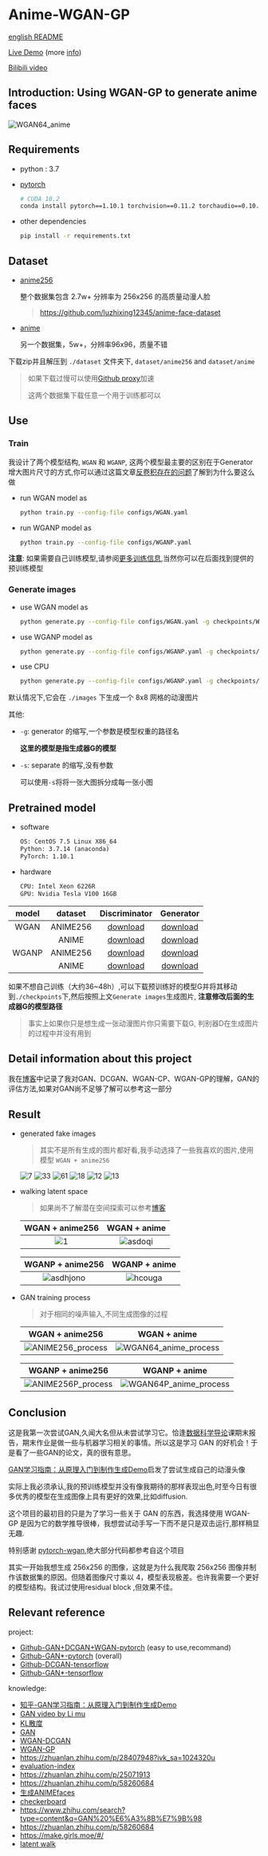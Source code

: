 # Anime-WGAN-GP

[english README](en-README.md)

[Live Demo](https://visual.kamilu.top) (more [info](https://github.com/luzhixing12345/pytorch-model-deployment/tree/web-server))

[Bilibili video](https://www.bilibili.com/video/BV1cr4y147s8)

## Introduction: Using WGAN-GP to generate anime faces

![WGAN64_anime](https://raw.githubusercontent.com/learner-lu/picbed/master/WGAN64_anime.png)

## Requirements

- python : 3.7
- [pytorch](https://pytorch.org/get-started/previous-versions/)

  ```bash
  # CUDA 10.2
  conda install pytorch==1.10.1 torchvision==0.11.2 torchaudio==0.10.1 cudatoolkit=10.2 -c pytorch
  ```

- other dependencies

  ```bash
  pip install -r requirements.txt
  ```

## Dataset

- [anime256](https://github.com/luzhixing12345/anime-face-dataset/releases/download/v0.0.1/anime256.zip)

  整个数据集包含 2.7w+ 分辨率为 256x256 的高质量动漫人脸

  > https://github.com/luzhixing12345/anime-face-dataset

- [anime](https://github.com/luzhixing12345/Anime-WGAN/releases/download/v0.0.2/faces.zip)

  另一个数据集，5w+，分辨率96x96，质量不错

下载zip并且解压到 `./dataset` 文件夹下, `dataset/anime256` and `dataset/anime`

> 如果下载过慢可以使用[Github proxy](https://ghproxy.com/)加速
>
> 这两个数据集下载任意一个用于训练都可以

## Use

### Train

我设计了两个模型结构, `WGAN` 和 `WGANP`, 这两个模型最主要的区别在于Generator增大图片尺寸的方式,你可以通过这篇文章[反卷积存在的问题](https://distill.pub/2016/deconv-checkerboard/)了解到为什么要这么做

- run WGAN model as

  ```bash
  python train.py --config-file configs/WGAN.yaml
  ```

- run WGANP model as

  ```bash
  python train.py --config-file configs/WGANP.yaml
  ```

**注意**: 如果需要自己训练模型,请参阅[更多训练信息](./train-info.md),当然你可以在后面找到提供的预训练模型

### Generate images

- use WGAN model as

  ```bash
  python generate.py --config-file configs/WGAN.yaml -g checkpoints/WGAN/WGAN_G_epoch_39999.pth
  ```

- use WGANP model as

  ```bash
  python generate.py --config-file configs/WGANP.yaml -g checkpoints/WGANP/WGANP_G_epoch_39999.pth
  ```

- use CPU

  ```bash
  python generate.py --config-file configs/WGANP.yaml -g checkpoints/WGANP_G_ANIME256.pth MODEL.DEVICE cpu
  ```

默认情况下,它会在 `./images` 下生成一个 8x8 网格的动漫图片

其他:

- `-g`: generator 的缩写,一个参数是模型权重的路径名

  **这里的模型是指生成器G的模型**

- `-s`: separate 的缩写,没有参数

  可以使用`-s`将将一张大图拆分成每一张小图

## Pretrained model

- software

  ```txt
  OS: CentOS 7.5 Linux X86_64
  Python: 3.7.14 (anaconda)
  PyTorch: 1.10.1
  ```

- hardware

  ```txt
  CPU: Intel Xeon 6226R
  GPU: Nvidia Tesla V100 16GB
  ```

|model|dataset|Discriminator|Generator|
|:--:|:--:|:--:|:--:|
|WGAN|ANIME256|[download](https://github.com/luzhixing12345/Anime-WGAN/releases/download/v0.0.4/WGAN_D_ANIME256.pth)|[download](https://github.com/luzhixing12345/Anime-WGAN/releases/download/v0.0.4/WGAN_G_ANIME256.pth)|
||ANIME|[download](https://github.com/luzhixing12345/Anime-WGAN/releases/download/v0.0.4/WGAN_D_ANIME.pth)|[download](https://github.com/luzhixing12345/Anime-WGAN/releases/download/v0.0.4/WGAN_G_ANIME.pth)|
|WGANP|ANIME256|[download](https://github.com/luzhixing12345/Anime-WGAN/releases/download/v0.0.4/WGANP_D_ANIME256.pth)|[download](https://github.com/luzhixing12345/Anime-WGAN/releases/download/v0.0.4/WGANP_G_ANIME256.pth)|
||ANIME|[download](https://github.com/luzhixing12345/Anime-WGAN/releases/download/v0.0.4/WGANP_D_ANIME.pth)|[download](https://github.com/luzhixing12345/Anime-WGAN/releases/download/v0.0.4/WGANP_G_ANIME.pth)|

如果不想自己训练（大约36~48h）,可以下载预训练好的模型G并将其移动到`./checkpoints`下,然后按照上文`Generate images`生成图片, **注意修改后面的生成器G的模型路径**

> 事实上如果你只是想生成一张动漫图片你只需要下载G, 判别器D在生成图片的过程中并没有用到

## Detail information about this project

我在[博客](https://luzhixing12345.github.io/tags/GAN/)中记录了我对GAN、DCGAN、WGAN-CP、WGAN-GP的理解，GAN的评估方法,如果对GAN尚不足够了解可以参考这一部分

## Result

- generated fake images

  > 其实不是所有生成的图片都好看,我手动选择了一些我喜欢的图片,使用模型 `WGAN + anime256`

  ![7](https://raw.githubusercontent.com/learner-lu/picbed/master/7.png) ![33](https://raw.githubusercontent.com/learner-lu/picbed/master/33.png) ![61](https://raw.githubusercontent.com/learner-lu/picbed/master/61.png) ![18](https://raw.githubusercontent.com/learner-lu/picbed/master/18.png) ![12](https://raw.githubusercontent.com/learner-lu/picbed/master/12.png) ![13](https://raw.githubusercontent.com/learner-lu/picbed/master/13.png)

- walking latent space

  > 如果尚不了解潜在空间探索可以参考[博客](https://luzhixing12345.github.io/2022/05/18/GAN/GAN%E7%BD%91%E7%BB%9C%E8%AF%A6%E8%A7%A3(%E4%BA%8C)/)

  |WGAN + anime256|WGAN + anime|
  |:--:|:--:|
  |![1](https://raw.githubusercontent.com/learner-lu/picbed/master/walking_latent_space.gif)|![asdoqi](https://raw.githubusercontent.com/learner-lu/picbed/master/asdoqi.gif)|

  |WGANP + anime256|WGANP + anime|
  |:--:|:--:|
  |![asdhjono](https://raw.githubusercontent.com/learner-lu/picbed/master/asdhjono.gif)|![hcouga](https://raw.githubusercontent.com/learner-lu/picbed/master/hcouga.gif)|

- GAN training process

  > 对于相同的噪声输入,不同生成图像的过程

  |WGAN + anime256|WGAN + anime|
  |:--:|:--:|
  |![ANIME256_process](https://raw.githubusercontent.com/learner-lu/picbed/master/ANIME256_process.gif)|![WGAN64_anime_process](https://raw.githubusercontent.com/learner-lu/picbed/master/WGAN64_anime_process.gif)|

  |WGANP + anime256|WGANP + anime|
  |:--:|:--:|
  |![ANIME256P_process](https://raw.githubusercontent.com/learner-lu/picbed/master/ANIME256P_process.gif)|![WGAN64P_anime_process](https://raw.githubusercontent.com/learner-lu/picbed/master/WGAN64P_anime_process.gif)|

## Conclusion

这是我第一次尝试GAN,久闻大名但从未尝试学习它。恰逢[数据科学导论](https://github.com/luzhixing12345/data-science-introduction)课期末报告，期末作业是做一些与机器学习相关的事情。所以这是学习 GAN 的好机会！于是看了一些GAN的论文，真的很有意思。

[GAN学习指南：从原理入门到制作生成Demo](https://zhuanlan.zhihu.com/p/24767059)启发了尝试生成自己的动漫头像

实际上我必须承认,我的预训练模型并没有像我期待的那样表现出色,时至今日有很多优秀的模型在生成图像上具有更好的效果,比如diffusion.

这个项目的最初目的只是为了学习一些关于 GAN 的东西，我选择使用 WGAN-GP 是因为它的数学推导很棒，我想尝试动手写一下而不是只是双击运行,那样稍显无趣.

特别感谢 [pytorch-wgan](https://github.com/Zeleni9/pytorch-wgan),绝大部分代码都参考自这个项目

其实一开始我想生成 256x256 的图像，这就是为什么我爬取 256x256 图像并制作该数据集的原因。但随着图像尺寸乘以 4，模型表现极差。也许我需要一个更好的模型结构。我试过使用residual block ,但效果不佳。

## Relevant reference

project:

- [Github-GAN+DCGAN+WGAN-pytorch](https://github.com/Zeleni9/pytorch-wgan) (easy to use,recommand)
- [Github-GAN*-pytorch](https://github.com/eriklindernoren/PyTorch-GAN) (overall)
- [Github-DCGAN-tensorflow](https://github.com/carpedm20/DCGAN-tensorflow)
- [Github-GAN*-tensorflow](https://github.com/YadiraF/GAN)

knowledge:

- [知乎-GAN学习指南：从原理入门到制作生成Demo](https://zhuanlan.zhihu.com/p/24767059)
- [GAN video by Li mu](https://www.bilibili.com/video/BV1rb4y187vD)
- [KL散度](https://zhuanlan.zhihu.com/p/365400000)
- [GAN](https://www.zhihu.com/search?q=GAN&type=content&sort=upvoted_count)
- [WGAN-DCGAN](https://github.com/martinarjovsky/WassersteinGAN/blob/master/models/dcgan.py)
- [WGAN-GP](https://github.com/EmilienDupont/wgan-gp)
- https://zhuanlan.zhihu.com/p/28407948?ivk_sa=1024320u
- [evaluation-index](https://zhuanlan.zhihu.com/p/432965561)
- https://zhuanlan.zhihu.com/p/25071913
- https://zhuanlan.zhihu.com/p/58260684
- [生成ANIMEfaces](https://arxiv.org/pdf/1708.05509.pdf)
- [checkerboard](https://distill.pub/2016/deconv-checkerboard/)
- https://www.zhihu.com/search?type=content&q=GAN%20%E6%A3%8B%E7%9B%98
- https://zhuanlan.zhihu.com/p/58260684
- https://make.girls.moe/#/
- [latent walk](https://www.zhihu.com/search?type=content&q=latent%20walk)
